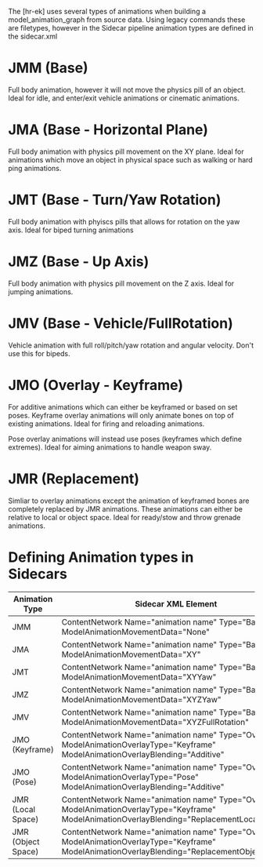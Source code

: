 The [hr-ek] uses several types of animations when building a model_animation_graph from source data. Using legacy commands these are filetypes, however in the Sidecar pipeline animation types are defined in the sidecar.xml

# JMM (Base)
Full body animation, however it will not move the physics pill of an object. Ideal for idle, and enter/exit vehicle animations or cinematic animations.

# JMA (Base - Horizontal Plane)
Full body animation with physics pill movement on the XY plane. Ideal for animations which move an object in physical space such as walking or hard ping animations.

# JMT (Base - Turn/Yaw Rotation)
Full body animation with phyiscs pills that allows for rotation on the yaw axis. Ideal for biped turning animations

# JMZ (Base - Up Axis)
Full body animation with physics pill movement on the Z axis. Ideal for jumping animations.

# JMV (Base - Vehicle/FullRotation)
Vehicle animation with full roll/pitch/yaw rotation and angular velocity. Don't use this for bipeds.

# JMO (Overlay - Keyframe)
For additive animations which can either be keyframed or based on set poses.
Keyframe overlay animations will only animate bones on top of existing animations. Ideal for firing and reloading animations.

Pose overlay animations will instead use poses (keyframes which define extremes). Ideal for aiming animations to handle weapon sway.

# JMR (Replacement)
Simliar to overlay animations except the animation of keyframed bones are completely replaced by JMR animations. These animations can either be relative to local or object space. Ideal for ready/stow and throw grenade animations.

# Defining Animation types in Sidecars

| Animation Type | Sidecar XML Element |
|--------------|----------|
| JMM | ContentNetwork Name="animation name" Type="Base" ModelAnimationMovementData="None"
| JMA | ContentNetwork Name="animation name" Type="Base" ModelAnimationMovementData="XY"
| JMT | ContentNetwork Name="animation name" Type="Base" ModelAnimationMovementData="XYYaw"
| JMZ | ContentNetwork Name="animation name" Type="Base" ModelAnimationMovementData="XYZYaw"
| JMV | ContentNetwork Name="animation name" Type="Base" ModelAnimationMovementData="XYZFullRotation"
| JMO (Keyframe) | ContentNetwork Name="animation name" Type="Overlay" ModelAnimationOverlayType="Keyframe" ModelAnimationOverlayBlending="Additive"
| JMO (Pose)| ContentNetwork Name="animation name" Type="Overlay" ModelAnimationOverlayType="Pose" ModelAnimationOverlayBlending="Additive"
| JMR (Local Space) | ContentNetwork Name="animation name" Type="Overlay" ModelAnimationOverlayType="Keyframe" ModelAnimationOverlayBlending="ReplacementLocalSpace"
| JMR (Object Space) | ContentNetwork Name="animation name" Type="Overlay" ModelAnimationOverlayType="Keyframe" ModelAnimationOverlayBlending="ReplacementObjectSpace"
